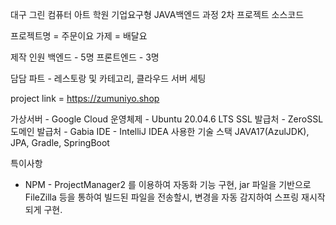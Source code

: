대구 그린 컴퓨터 아트 학원 기업요구형 JAVA백엔드 과정 2차 프로젝트 소스코드

프로젝트명 = 주문이요
가제 = 배달요

제작 인원
백엔드 - 5명
프론트엔드 - 3명

담담 파트 - 레스토랑 및 카테고리, 클라우드 서버 세팅

project link = https://zumuniyo.shop

가상서버 - Google Cloud
운영체제 - Ubuntu 20.04.6 LTS
SSL 발급처 - ZeroSSL
도메인 발급처 - Gabia
IDE - IntelliJ IDEA
사용한 기술 스택
JAVA17(AzulJDK), JPA, Gradle, SpringBoot 


특이사항
- NPM - ProjectManager2 를 이용하여 자동화 기능 구현, jar 파일을 기반으로 FileZilla 등을 통하여 빌드된 파일을 전송할시, 변경을 자동 감지하여 스프링 재시작되게 구현.



